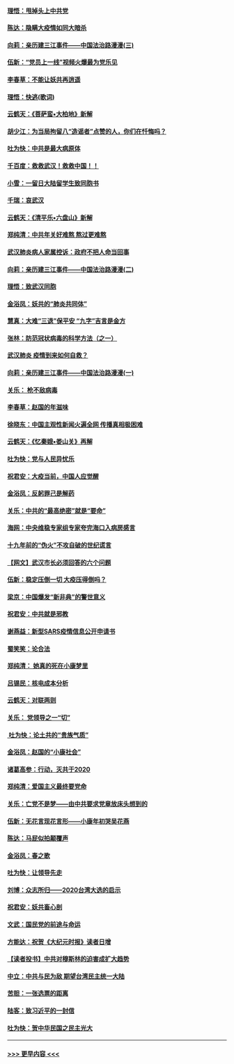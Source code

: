 #### [理悟：甩掉头上中共党](../pages/nsc993/n11838826.md?t=02031101) 
#### [陈达：隐瞒大疫情如同大暗杀](../pages/nsc993/n11838771.md?t=02031101) 
#### [向莉：亲历建三江事件——中国法治路漫漫(三)](../pages/nsc993/n11831825.md?t=02031101) 
#### [伍新：“党员上一线”视频火爆最为党乐见](../pages/nsc993/n11838200.md?t=02031101) 
#### [李春草：不能让妖共再逍遥](../pages/nsc993/n11838102.md?t=02031101) 
#### [理悟：快逃(歌词)](../pages/nsc993/n11838083.md?t=02031101) 
#### [云鹤天：《菩萨蛮▪大柏地》新解](../pages/nsc993/n11838059.md?t=02031101) 
#### [胡少江：为当局拘留八“造谣者”点赞的人，你们在忏悔吗？](../pages/nsc993/n11836801.md?t=02031101) 
#### [吐为快：中共是最大病原体](../pages/nsc993/n11836748.md?t=02031101) 
#### [千百度：救救武汉！救救中国！！](../pages/nsc993/n11836145.md?t=02031101) 
#### [小雪：一留日大陆留学生致同胞书](../pages/nsc993/n11834624.md?t=02031101) 
#### [千瑞：哀武汉](../pages/nsc993/n11833647.md?t=02031101) 
#### [云鹤天：《清平乐▪六盘山》新解](../pages/nsc993/n11833611.md?t=02031101) 
#### [郑纯清：中共年关好难熬 熬过更难熬](../pages/nsc993/n11833489.md?t=02031101) 
#### [武汉肺炎病人家属控诉：政府不把人命当回事](../pages/nsc993/n11833205.md?t=02031101) 
#### [向莉：亲历建三江事件——中国法治路漫漫(二)](../pages/nsc993/n11829102.md?t=02031101) 
#### [理悟：致武汉同胞](../pages/nsc993/n11831522.md?t=02031101) 
#### [金浴凤：妖共的“肺炎共同体”](../pages/nsc993/n11829448.md?t=02031101) 
#### [慧真：大难“三退”保平安 “九字”吉言是金方](../pages/nsc993/n11829501.md?t=02031101) 
#### [张林：防范冠状病毒的科学方法（之一）](../pages/nsc993/n11828618.md?t=02031101) 
#### [武汉肺炎 疫情到来如何自救？](../pages/nsc993/n11827632.md?t=02031101) 
#### [向莉：亲历建三江事件——中国法治路漫漫(一)](../pages/nsc993/n11827190.md?t=02031101) 
#### [关乐： 枪不敌病毒](../pages/nsc993/n11826746.md?t=02031101) 
#### [李春草：赵国的年滋味](../pages/nsc993/n11826321.md?t=02031101) 
#### [徐晓东：中国主观性新闻火遍全网 传播真相极困难](../pages/nsc993/n11826508.md?t=02031101) 
#### [云鹤天：《忆秦娥▪娄山关》再解](../pages/nsc993/n11824682.md?t=02031101) 
#### [吐为快：党与人民异忧乐](../pages/nsc993/n11824660.md?t=02031101) 
#### [祝君安：大疫当前，中国人应觉醒](../pages/nsc993/n11821946.md?t=02031101) 
#### [金浴凤：反躬罪己是解药](../pages/nsc993/n11820280.md?t=02031101) 
#### [关乐：中共的“最高绝密”就是“要命”](../pages/nsc993/n11816946.md?t=02031101) 
#### [海网：中央维稳专家组专家夸完海口入病房感言](../pages/nsc993/n11815138.md?t=02031101) 
#### [十九年前的“伪火”不攻自破的世纪谎言](../pages/nsc993/n11813238.md?t=02031101) 
#### [【网文】武汉市长必须回答的六个问题](../pages/nsc993/n11813848.md?t=02031101) 
#### [伍新：稳定压倒一切 大疫压得倒吗？](../pages/nsc993/n11812634.md?t=02031101) 
#### [梁京：中国爆发“新非典”的警世意义](../pages/nsc993/n11812554.md?t=02031101) 
#### [祝君安：中共就是邪教](../pages/nsc993/n11812431.md?t=02031101) 
#### [谢燕益：新型SARS疫情信息公开申请书](../pages/nsc993/n11808840.md?t=02031101) 
#### [蜀笑笑：论合法](../pages/nsc993/n11808064.md?t=02031101) 
#### [郑纯清： 她真的死在小康梦里](../pages/nsc993/n11806623.md?t=02031101) 
#### [吕锡民：核电成本分析](../pages/nsc993/n11806284.md?t=02031101) 
#### [云鹤天：对联两则](../pages/nsc993/n11805957.md?t=02031101) 
#### [关乐： 党领导之一“切”](../pages/nsc993/n11804505.md?t=02031101) 
#### [ 吐为快：论土共的“贵族气质”](../pages/nsc993/n11804490.md?t=02031101) 
#### [金浴凤：赵国的“小康社会”](../pages/nsc993/n11804452.md?t=02031101) 
#### [诸葛高参：行动，灭共于2020](../pages/nsc993/n11804120.md?t=02031101) 
#### [郑纯清：爱国主义最终要党命](../pages/nsc993/n11802197.md?t=02031101) 
#### [关乐：亡党不是梦——由中共要求党章放床头想到的](../pages/nsc993/n11802156.md?t=02031101) 
#### [伍新：无花言现花言形——小康年初哭吴花燕](../pages/nsc993/n11800044.md?t=02031101) 
#### [陈达：马屁似拍颠覆声](../pages/nsc993/n11800010.md?t=02031101) 
#### [金浴凤：春之歌](../pages/nsc993/n11797687.md?t=02031101) 
#### [吐为快：让领导先走](../pages/nsc993/n11797512.md?t=02031101) 
#### [刘博：众志所归——2020台湾大选的启示](../pages/nsc993/n11796878.md?t=02031101) 
#### [祝君安：妖共畜心剖](../pages/nsc993/n11794273.md?t=02031101) 
#### [文武：国民党的前途与命运](../pages/nsc993/n11794198.md?t=02031101) 
#### [方能达：祝贺《大纪元时报》读者日增](../pages/nsc993/n11793807.md?t=02031101) 
#### [【读者投书】中共对穆斯林的迫害成扩大趋势](../pages/nsc993/n11791371.md?t=02031101) 
#### [中立：中共与民为敌 期望台湾民主统一大陆](../pages/nsc993/n11790392.md?t=02031101) 
#### [苦胆：一张选票的距离](../pages/nsc993/n11788914.md?t=02031101) 
#### [陆客：致习近平的一封信](../pages/nsc993/n11788867.md?t=02031101) 
#### [吐为快：贺中华民国之民主光大](../pages/nsc993/n11788618.md?t=02031101) 

----
#### [ >>> 更早内容 <<< ](../indexes/nsc993-earlier.md)
